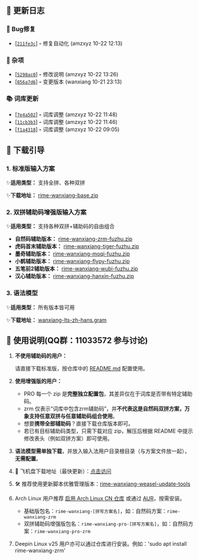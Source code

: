 ## 📝 更新日志

### 🐛 Bug修复

- [[`211fe3c`](https://cnb.cool/amzxyz/rime-wanxiang/-/commit/211fe3c841c14916fee12b767531225f9c31314b)] **-** 修复自动化 (amzxyz 10-22 12:13)


### 🏡 杂项

- [[`5298ac0`](https://cnb.cool/amzxyz/rime-wanxiang/-/commit/5298ac0fc594dfb331cdc7ad58b848f153731056)] **-** 修改说明 (amzxyz 10-22 13:26)
- [[`856a7d6`](https://cnb.cool/amzxyz/rime-wanxiang/-/commit/856a7d62d9c1e3ba94035ad623040a3ad12cccd4)] **-** 变更版本 (wanxiang 10-21 23:13)


### 📚 词库更新

- [[`7e4a502`](https://cnb.cool/amzxyz/rime-wanxiang/-/commit/7e4a502e2ac0f01e82c7c48c81e8d424e5cbe631)] **-** 词库调整 (amzxyz 10-22 11:48)
- [[`11cb3b3`](https://cnb.cool/amzxyz/rime-wanxiang/-/commit/11cb3b333ddec2113c9f1482c9a0e4b1738772bd)] **-** 词库调整 (amzxyz 10-22 11:46)
- [[`f1a4318`](https://cnb.cool/amzxyz/rime-wanxiang/-/commit/f1a431807efccf30bd380e70acf817942c8e18a2)] **-** 词库调整 (amzxyz 10-22 09:05)

## 🚀 下载引导

### 1. 标准版输入方案

✨**适用类型：** 支持全拼、各种双拼

✨**下载地址：** [rime-wanxiang-base.zip](https://cnb.cool/amzxyz/rime-wanxiang/-/releases/download/v13.1.9/rime-wanxiang-base.zip)

### 2. 双拼辅助码增强版输入方案

✨**适用类型：** 支持各种双拼+辅助码的自由组合
   - **自然码辅助版本：** [rime-wanxiang-zrm-fuzhu.zip](https://cnb.cool/amzxyz/rime-wanxiang/-/releases/download/v13.1.9/rime-wanxiang-zrm-fuzhu.zip)
   - **虎码首末辅助版本：** [rime-wanxiang-tiger-fuzhu.zip](https://cnb.cool/amzxyz/rime-wanxiang/-/releases/download/v13.1.9/rime-wanxiang-tiger-fuzhu.zip)
   - **墨奇辅助版本：** [rime-wanxiang-moqi-fuzhu.zip](https://cnb.cool/amzxyz/rime-wanxiang/-/releases/download/v13.1.9/rime-wanxiang-moqi-fuzhu.zip)
   - **小鹤辅助版本：** [rime-wanxiang-flypy-fuzhu.zip](https://cnb.cool/amzxyz/rime-wanxiang/-/releases/download/v13.1.9/rime-wanxiang-flypy-fuzhu.zip)
   - **五笔前2辅助版本：** [rime-wanxiang-wubi-fuzhu.zip](https://cnb.cool/amzxyz/rime-wanxiang/-/releases/download/v13.1.9/rime-wanxiang-wubi-fuzhu.zip)
   - **汉心辅助版本：** [rime-wanxiang-hanxin-fuzhu.zip](https://cnb.cool/amzxyz/rime-wanxiang/-/releases/download/v13.1.9/rime-wanxiang-hanxin-fuzhu.zip)

### 3. 语法模型

✨**适用类型：** 所有版本皆可用

✨**下载地址：** [wanxiang-lts-zh-hans.gram](https://cnb.cool/amzxyz/rime-wanxiang/-/releases/download/model/wanxiang-lts-zh-hans.gram)

## 📘 使用说明(QQ群：11033572 参与讨论)

1. **不使用辅助码的用户：**

   请直接下载标准版，按仓库中的 [README.md](https://cnb.cool/amzxyz/rime-wanxiang/-/blob/wanxiang/README.md) 配置使用。

2. **使用增强版的用户：**
   - PRO 每一个 zip 是**完整独立配置包**，其差异仅在于词库是否带有特定辅助码。
   - zrm 仅表示“词库中包含zrm辅助码”，并**不代表这是自然码双拼方案，万象支持任意双拼与任意辅助码组合使用**。
   - 想要**携带全部辅助码**？直接下载仓库版本即可。
   - 若已有目标辅助码类型，只需下载对应 zip，解压后根据 README 中提示修改表头（例如双拼方案）即可使用。

3. **语法模型需单独下载**，并放入输入法用户目录根目录（与方案文件放一起），**无需配置**。

4. 💾 飞机盘下载地址（最快更新）：[点击访问](https://share.feijipan.com/s/xiGvXdKz)

5. 🛠 推荐使用更新脚本优雅管理版本：[rime-wanxiang-weasel-update-tools](https://github.com/rimeinn/rime-wanxiang-update-tools)

6. Arch Linux 用户推荐 [启用 Arch Linux CN 仓库](https://www.archlinuxcn.org/archlinux-cn-repo-and-mirror/) 或通过 [AUR](https://aur.archlinux.org/pkgbase/rime-wanxiang)，按需安装。
   - 基础版包名：`rime-wanxiang-[拼写方案名]`，如：自然码方案：`rime-wanxiang-zrm`
   - 双拼辅助码增强版包名：`rime-wanxiang-pro-[拼写方案名]`，如：自然码方案：`rime-wanxiang-pro-zrm`
7. Deepin Linux v25 用户亦可以通过仓库进行安装。例如：'sudo apt install rime-wanxiang-zrm'
